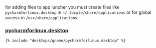 for adding files to app luncher you must create files like `pycharmforlinux.desktop` in `~/.locale/share/applications` or for global access in `/usr/share/applications`.

### [pycharmforlinux.desktop](pycharmforlinux.desktop)

```
{% include "desktops/gnome/pycharmforlinux.desktop" %}
```
